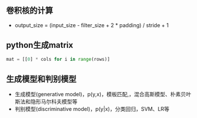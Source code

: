 ## 卷积核的计算

- output_size = (input_size - filter_size + 2 * padding) / stride + 1


## python生成matrix

```python
mat = [[0] * cols for i in range(rows)]
```


## 生成模型和判别模型

- 生成模型(generative model)，p(y,x)，模板匹配,，混合高斯模型、朴素贝叶斯法和隐形马尔科夫模型等
- 判别模型(discriminative model)，p(y|x)，分类回归，SVM、LR等

